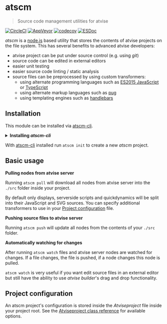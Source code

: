 # atscm

> Source code management utilities for atvise

[![CircleCI](https://circleci.com/gh/atSCM/atscm.svg?style=shield)](https://circleci.com/gh/atSCM/workflows/atscm)
[![AppVeyor](https://ci.appveyor.com/api/projects/status/d9e5vi6a7ygisjsr/branch/master?svg=true&pendingText=windows%20tests%20pending&passingText=windows%20tests%20passing&failingText=windows%20tests%20failing)](https://ci.appveyor.com/project/LukasHechenberger/atscm)
[![codecov](https://codecov.io/gh/atSCM/atscm/branch/master/graph/badge.svg)](https://codecov.io/gh/atSCM/atscm)
[![ESDoc](https://atscm.github.io/atscm/badge.svg)](https://atscm.github.io/atscm)

*atscm* is a [node.js](https://nodejs.org) based utility that stores the contents of atvise projects on the file system. This has several benefits to advanced atvise developers:

 - atvise project can be put under source control (e.g. using *git*)
 - source code can be edited in external editors
 - easier unit testing
 - easier source code linting / static analysis
 - source files can be preprocessed by using custom transformers: <!-- TODO: Insert links -->
   - using alternate programming languages such as [ES2015 JavaScript](http://babeljs.io/learn-es2015/) or [TypeScript](http://www.typescriptlang.org)
   - using alternate markup languages such as [pug](https://pugjs.org)
   - using templating engines such as [handlebars](http://handlebarsjs.com)

## Installation

This module can be installed via [atscm-cli](https://github.com/atSCM/atscm-cli).

<details>
<summary><strong>Installing <i>atscm-cli</i></strong></summary>

 - Make sure [node.js](https://nodejs.org) (version 8 or later) is installed by running `node --version`.
 - Make sure [npm](https://www.npmjs.com) is installed by running `npm --version`.
 - Run `npm install --global atscm-cli` to install *atscm-cli* globally. *You may have to run this command as an administrator.*

</details>

With [atscm-cli](https://github.com/atSCM/atscm-cli) installed run `atscm init` to create a new *atscm* project.

## Basic usage

**Pulling nodes from atvise server**

Running `atscm pull` will download all nodes from atvise server into the `./src` folder inside your project.

By default only displays, serverside scripts and quickdynamics will be split into their JavaScript and SVG sources. You can specify additional transformers to use in your [Project configuration](#project-configuration) file.

**Pushing source files to atvise server**

Running `atscm push` will update all nodes from the contents of your `./src` folder.

**Automatically watching for changes**

After running `atscm watch` files and atvise server nodes are watched for changes. If a file changes, the file is pushed, if a node changes this node is pulled.

`atscm watch` is very useful if you want edit source files in an external editor but still have the ability to use *atvise builder*'s drag and drop functionality.

## Project configuration

An atscm project's configuration is stored inside the *Atviseproject* file inside your project root. See the [Atviseproject class reference](https://atscm.github.io/atscm/class/src/lib/config/Atviseproject.js~Atviseproject.html) for available options.
